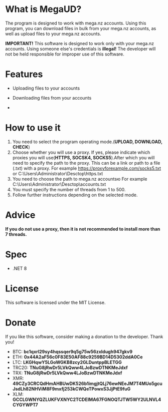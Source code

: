 # What is MegaUD?
The program is designed to work with mega.nz accounts. Using this program, you can download files in bulk from your mega.nz accounts, as well as upload files to your mega.nz accounts.

**IMPORTANT!** This software is designed to work only with your mega.nz accounts. Using someone else's credentials is **illegal!** The developer will not be held responsible for improper use of this software.

# Features
- Uploading files to your accounts
- Downloading files from your accounts

- 
# How to use it
1. You need to select the program operating mode.(**UPLOAD, DOWNLOAD, CHECK**)
2. Choose whether you will use a proxy. If yes, please indicate which proxies you will use(**HTTPS, SOCSK4, SOCKS5**).After which you will need to specify the path to the proxy. This can be a link or path to a file (.txt) with a proxy. For example https://proxyforexample.com/socks5.txt or C:\Users\Administrator\Desctop\https.txt
3. You need to choose the path to mega.nz accountsю For example C:\Users\Administrator\Desctop\accounts.txt
4. You must specify the number of threads from 1 to 500.
5. Follow further instructions depending on the selected mode.

# Adviсe
**If you do not use a proxy, then it is not recommended to install more than 7 threads.**

# Spec
- .NET 8

# License
This software is licensed under the MIT License.

# Donate
If you like this software, consider making a donation to the developer. Thank you!
- BTC: **bc1qxrl29sy4hqssqer9q5g75w56zxldugh947gkv9**
- ETH: **0x44A2aF56c0F83E50AF88c9259BD14D5302ddA0Ce**
- LTC: **LKGHqwY5LGoWGKB8zcy2GLDuntppBLETGG**
- TRC20: **TNuG8jRwDr5LVkQww4LJoBzwDTNKMeJdxf**
- TRX: **TNuG8jRwDr5LVkQww4LJoBzwDTNKMeJdxf**
- XMR: **49CZy3CRCQdHmAHBUwDK526b1imgjtQLj76ewNEeJM7T4MUo5gcuJsdLh82NHViM8F9mxfj253kCWQeTPowxS3JjPtE9fuG**
- XLM: **GCCLGWNYQZLUKFVXNYC2TCDEIMA67FGNOQTJTW5WY2ULNVL4CYGYWPT7**
